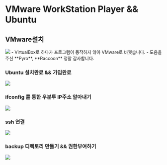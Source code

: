 VMware WorkStation Player && Ubuntu
====================================
VMware설치
------------------------------------
<img src="https://i.ibb.co/2dJFPfS/vmware.jpg">
- VirtualBox로 하다가 프로그램이 동작하지 않아 VMware로 바꿧습니다.
- 도움을 주신 **Pyro**, **Raccoon** 정말 감사합니다.

### Ubuntu 설치완료 && 가입완료
<img src="https://i.ibb.co/Mf8nWpf/6.jpg">

### ifconfig 를 통한 우분투 IP주소 알아내기
<img src="https://i.ibb.co/bB65Gd5/ifconfig.jpg">

### ssh 연결
<img src="https://i.ibb.co/8B7qVBP/ssh.jpg">

### backup 디렉토리 만들기 && 권한부여하기
<img src="https://i.ibb.co/YB7dTdB/chmod.jpg">

